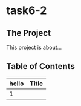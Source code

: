 # task6-2
## The Project

This project is about...


## Table of Contents
|hello|Title|
|-----|-----|
|1    |     |
